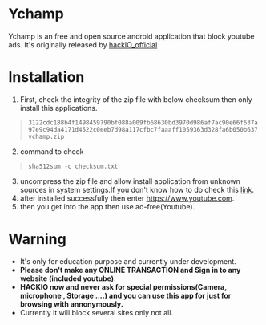 # Ychamp
  Ychamp is an free and open source android application that block youtube ads.
  It's originally released by [hackIO_official](https://www.instagram.com/hackio_official/)
  
  
# Installation
  1. First, check the integrity of the zip file with below checksum then only install this applications.
  
> `3122cdc188b4f1498459790bf088a009fb68630bd3970d986af7ac90e66f637a97e9c94da4171d4522c0eeb7d98a117cfbc7faaaff1059363d328fa6b050b637  ychamp.zip`
  2. command to check 
 > `sha512sum -c checksum.txt`
  3. uncompress the zip file and allow install application from unknown sources in system settings.If you don't know how to do
   check this [link](https://www.kaspersky.co.in/blog/unknown-apps-android/23264/).
  4. after installed successfully then enter https://www.youtube.com.
  5. then you get into the app then use ad-free(Youtube).
  

  

# Warning
  - It's only for education purpose and currently under development.
  - **Please don't make any ONLINE TRANSACTION and Sign in to any website (included youtube)**.
  - **HACKIO now and never ask for special permissions(Camera, microphone , Storage ....) and you can use this app for just for browsing with annonymously.**
  - Currently it will block several sites only not all.


  
